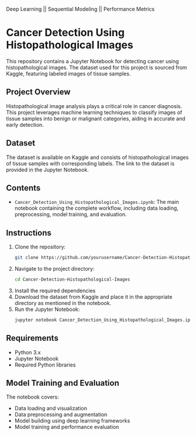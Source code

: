 Deep Learning || Sequential Modeling || Performance Metrics
# Cancer Detection Using Histopathological Images
This repository contains a Jupyter Notebook for detecting cancer using histopathological images. The dataset used for this project is sourced from Kaggle, featuring labeled images of tissue samples.

## Project Overview
Histopathological image analysis plays a critical role in cancer diagnosis. This project leverages machine learning techniques to classify images of tissue samples into benign or malignant categories, aiding in accurate and early detection.

## Dataset
The dataset is available on Kaggle and consists of histopathological images of tissue samples with corresponding labels. The link to the dataset is provided in the Jupyter Notebook.

## Contents
- `Cancer_Detection_Using_Histopathological_Images.ipynb`: The main notebook containing the complete workflow, including data loading, preprocessing, model training, and evaluation.

## Instructions
1. Clone the repository:
   ```bash
   git clone https://github.com/yourusername/Cancer-Detection-Histopathological-Images.git
   ```
2. Navigate to the project directory:
   ```bash
   cd Cancer-Detection-Histopathological-Images
   ```
3. Install the required dependencies
4. Download the dataset from Kaggle and place it in the appropriate directory as mentioned in the notebook.
5. Run the Jupyter Notebook:
   ```bash
   jupyter notebook Cancer_Detection_Using_Histopathological_Images.ipynb
   ```

## Requirements
- Python 3.x
- Jupyter Notebook
- Required Python libraries

## Model Training and Evaluation
The notebook covers:
- Data loading and visualization
- Data preprocessing and augmentation
- Model building using deep learning frameworks
- Model training and performance evaluation
